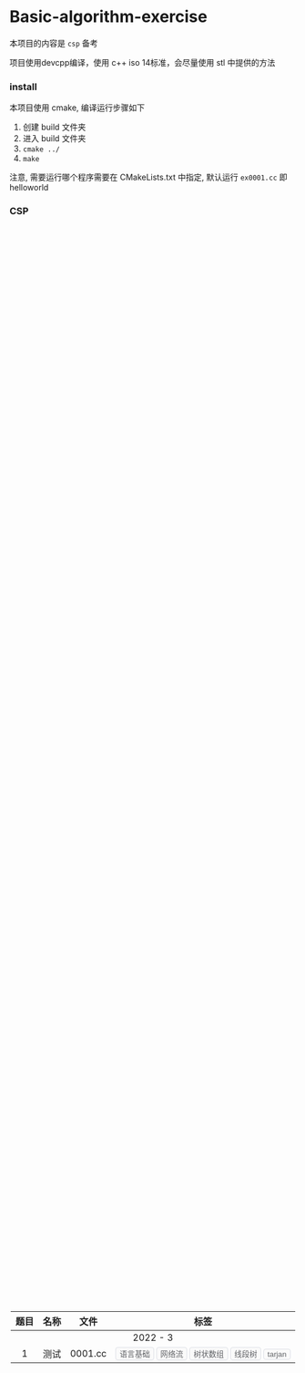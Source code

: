 # Basic-algorithm-exercise
 
本项目的内容是 `csp` 备考

项目使用devcpp编译，使用 c++ iso 14标准，会尽量使用 stl 中提供的方法

### install

本项目使用 cmake, 编译运行步骤如下
1. 创建 build 文件夹
2. 进入 build 文件夹
3. `cmake ../`
4. `make`

注意, 需要运行哪个程序需要在 CMakeLists.txt 中指定, 默认运行 `ex0001.cc` 即 helloworld

### CSP

<style>
button {
  background-color: #fafafa; 
  color: rgb(96,98,102);
  border: solid 1px rgb(220,223,230);
  border-radius: 4px;
}
.left {
  text-align:left;
}
table {
  width: unset !important;
}
</style>
<div>
  <div style="display:flex;align-items:center;justify-content:center;height: 100%" >
    <table class="tg" style = "text-align:center">
    <thead><tr><th>题目</th><th>名称</th><th>文件</th><th>标签</th></tr></thead>
    <tbody >
      <tr><td colspan = 4>2022 - 3</td></tr>
      <tr><td>1</td><td>测试</td><td>0001.cc</td><td class = "left">
        <button>语言基础</button> <button>网络流</button> <button>树状数组</button> <button>线段树</button> <button>tarjan </button> </td></tr>
    </tbody>
    </table>
  </div>
</div>

### practice

<div>
  <div style="display:flex !important;align-items:center !important;justify-content:center! important;height: 100%" >
    <table class="tg" style = "text-align:center">
    <thead><tr><th>文件</th><th>名称</th><th>注释</th><th>标签</th></tr></thead>
    <tbody >
      <tr><td>0001.cc</td><td>质数打表</td><td></td><td class = "left">
        <button>打表</button> <button>线性筛</button> <button>constexpr</button></td></tr>
      <tr><td>0002.cc</td><td>dijkstra</td><td>洛谷, wa</td><td class = "left">
        <button>模板</button> <button>dijkstra</button> <button>堆优化</button></td></tr>
      <tr><td>0003.cc</td><td>最大流</td><td>洛谷P3376, tle</td><td class = "left">
        <button>ff 算法</button> <button>网络流</button> </td></tr>
      <tr><td>0004.cc</td><td>图的遍历</td><td>洛谷P3916, tle</td><td class = "left">
        <button>bfs</button> <button>dfs</button> <button>链式前向星</button> </td></tr>
      <tr><td>0005.cc</td><td>字符串匹配</td><td></td><td class = "left">
        <button>正则表达式</button> </td></tr>
      <tr><td>0006.cc</td><td>组合</td><td>leetcode 组合</td><td class = "left">
        <button>模板</button> <button>迭代</button> <button>回溯</button> </td></tr>
      <tr><td>0007.cc</td><td>排列</td><td>leetcode 排列</td><td class = "left">
        <button>stl</button> </td></tr>
      <tr><td>0008.cc</td><td>硬币问题</td><td>硬币问题</td><td class = "left">
        <button>完全背包</button> <button>打表</button> <button>动态规划</button> </td></tr>
      <tr><td>0009.cc</td><td>硬币问题</td><td>硬币问题</td><td class = "left">
        <button>完全背包</button> <button>递归</button> <button>accumulate</button> <button>动态规划</button> </td></tr>
      <tr><td>0010.cc</td><td>c++ 类</td><td></td><td class = "left">
        <button>参数列表</button> <button>explicit 关键字</button> <button>运算符重载 const</button> <button>仿函数</button> </td></tr>
      <tr><td>0011.cc</td><td>io 模板</td><td></td><td class = "left">
        <button>cin</button> <button>cout</button> <button>流同步解绑</button> </td></tr>
    </tbody>
    </table>
  </div>
</div>
ex0007

```
树状数组
```

ex0008
```
lost cows 丢牛问题
线段树
segment tree
interval tree
区间染色问题
区间查询
区间会动态改变，而非静态不变（也就是染色操作）
墙长度本身不变，也就是最大的区间是固定的，区间中的元素会发生变化
```

### 题型知识点总结

字符串: 1.3|2.3|5.3|7.3|8.3|9.3|10.3
最短路径: 1.4|4.4|8.4|10.5
最小生成树: 3.4|10.4
网络流: 3.5
dp: 1.5|2.5|4.5|5.5|7.5|9.4
搜索: 2.4|5.4|6.3|6.4|7.4
排序: 3.3
模拟: 4.3
线段树: 8.5

字符串、树状数组、线段树、搜索、最短路径、生成树、网络流、dp、dp、dp